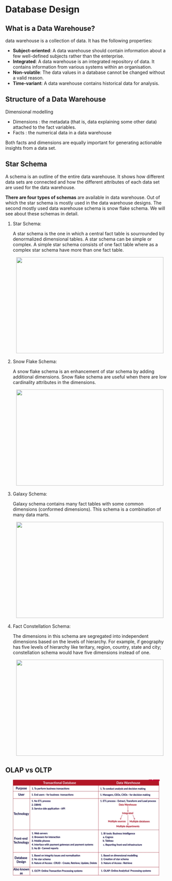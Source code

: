 # Database Design
## What is a Data Warehouse?
data warehouse is a collection of data. It has the following properties:

- **Subject-oriented**: A data warehouse should contain information about a few well-defined subjects rather than the enterprise.
- **Integrated**: A data warehouse is an integrated repository of data. It contains information from various systems within an organisation.
- **Non-volatile**: The data values in a database cannot be changed without a valid reason.
- **Time-variant**: A data warehouse contains historical data for analysis.

## Structure of a Data Warehouse

Dimensional modelling 
- Dimensions : the metadata (that is, data explaining some other data) attached to the fact variables. 
- Facts : the numerical data in a data warehouse 

Both facts and dimensions are equally important for generating actionable insights from a data set.

## Star Schema
A schema is an outline of the entire data warehouse. It shows how different data sets are connected and how the different attributes of each data set are used for the data warehouse.

**There are four types of schemas** are available in data warehouse. Out of which the star schema is mostly used in the data warehouse designs. The second mostly used data warehouse schema is snow flake schema. We will see about these schemas in detail.

1. Star Schema:

   A star schema is the one in which a central fact table is sourrounded by denormalized dimensional tables. A star schema can be simple or complex. A simple star schema consists of one fact table where as a complex star schema have more than one fact table.
   
    <p align="center">
      <img width="460" height="300" src="https://1.bp.blogspot.com/-v6KdFsvuzyM/XOlvM-gm4zI/AAAAAAAAAM8/Axqw6P-SA9EEf7z6_cwVve7pV33ePAMcgCLcBGAs/s1600/stare.jpg">
    </p>

2. Snow Flake Schema:

   A snow flake schema is an enhancement of star schema by adding additional dimensions. Snow flake schema are useful when there are low cardinality attributes in the dimensions.
   
   <p align="center">
      <img width="460" height="300" src="https://1.bp.blogspot.com/_pjSOGJIjDMo/S1w_JRMx3XI/AAAAAAAAADQ/J6cKyxJiwbM/s1600/Snowflake-schema.png">
   </p>



3. Galaxy Schema:

    Galaxy schema contains many fact tables with some common dimensions (conformed dimensions). This schema is a combination of many data marts.
    
    <p align="center">
      <img width="460" height="300" src="https://1.bp.blogspot.com/_pjSOGJIjDMo/S1w_SAaqJBI/AAAAAAAAADY/_kYiR3xwbCQ/s1600/galaxy.bmp">
    </p>




4. Fact Constellation Schema:

   The dimensions in this schema are segregated into independent dimensions based on the levels of hierarchy. For example, if geography has five levels of hierarchy like teritary, region, country, state and city; constellation schema would have five dimensions instead of one.
    <p align="center">
      <img width="460" height="300" src="https://media.geeksforgeeks.org/wp-content/uploads/factnew.jpg">
    </p>
    
## OLAP vs OLTP
<p align="center">
      <img width="460" height="300" src="/assets/diff.png">
</p>
